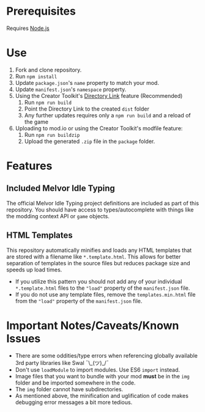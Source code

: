 # Prerequisites
Requires [Node.js](https://nodejs.org/en/)

# Use
1. Fork and clone repository.
2. Run `npm install`
3. Update `package.json`'s `name` property to match your mod.
4. Update `manifest.json`'s `namespace` property.
5. Using the Creator Toolkit's [Directory Link](https://wiki.melvoridle.com/w/Mod_Creation/Creator_Toolkit) feature (Recommended)
   1. Run `npm run build`
   2. Point the Directory Link to the created `dist` folder
   3. Any further updates requires only a `npm run build` and a reload of the game
5. Uploading to mod.io or using the Creator Toolkit's modfile feature:
   1. Run `npm run buildzip`
   2. Upload the generated `.zip` file in the `package` folder.

# Features

## Included Melvor Idle Typing
The official Melvor Idle Typing project definitions are included as part of this repository. You should have access to types/autocomplete with things like the modding context API or `game` objects.

## HTML Templates
This repository automatically minifies and loads any HTML templates that are stored with a filename like `*.template.html`. This allows for better separation of templates in the source files but reduces package size and speeds up load times.
* If you utilize this pattern you should not add any of your individual `*.template.html` files to the `"load"` property of the `manifest.json` file.
* If you do not use any template files, remove the `templates.min.html` file from the `"load"` property of the `manifest.json` file.

# Important Notes/Caveats/Known Issues
* There are some oddities/type errors when referencing globally available 3rd party libraries like Swal ¯\\\_(ツ)\_/¯
* Don't use `loadModule` to import modules. Use ES6 `import` instead.
* Image files that you want to bundle with your mod **must** be in the `img` folder and be imported somewhere in the code.
* The `img` folder cannot have subdirectories.
* As mentioned above, the minification and uglification of code makes debugging error messages a bit more tedious.